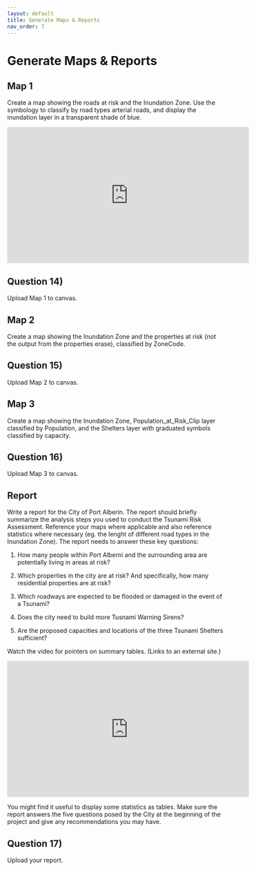 ```yaml
---
layout: default
title: Generate Maps & Reports
nav_order: 7
---
```


# Generate Maps & Reports

## Map 1

Create a map showing the roads at risk and the Inundation Zone.  Use the symbology to classify by road types arterial roads, and display the inundation layer in a transparent shade of blue.

<iframe width="560" height="315" src="https://www.youtube.com/embed/HtsorpP41Cw" title="YouTube video player" frameborder="0" allow="accelerometer; autoplay; clipboard-write; encrypted-media; gyroscope; picture-in-picture" allowfullscreen></iframe>

## Question 14)
Upload Map 1 to canvas.

## Map 2

Create a map showing the Inundation Zone and the properties at risk (not the output from the properties erase), classified by ZoneCode.  

## Question 15)
Upload Map 2 to canvas.

## Map 3

Create a map showing the Inundation Zone, Population_at_Risk_Clip layer classified by Population, and the Shelters layer with graduated symbols classified by capacity.

## Question 16)
Upload Map 3 to canvas.

## Report
Write a report for the City of Port Alberin.  The report should briefly summarize the analysis steps you used to conduct the Tsunami Risk Assessment.  Reference your maps where applicable and also reference statistics where necessary (eg. the lenght of different road types in the Inundation Zone).  The report needs to answer these key questions:

1) How many people within Port Alberni and the surrounding area are potentially living in areas at risk?
<!-- 7,496 -->
<!--   7,046 (population at risk after clipped by residential properties at risk) -->

<!-- the population at risk: 13515 total and 6151 residential -->

2) Which properties in the city are at risk?  And specifically, how many residential properties are at risk?
<!-- 977 residential, 1431 total -->
<!-- 699 residential, 1,081 total (count number of rows of the properties_at_risk layer) -->
<!-- Properties at risk: 1431 total and 937 residential.  -->


3) Which roadways are expected to be flooded or damaged in the event of a Tsunami?
<!-- See Map -->
4) Does the city need to build more Tusnami Warning Sirens?
<!-- No, the existing infrastructure is sufficient -->
5) Are the proposed capacities and locations of the three Tsunami Shelters sufficient?
<!-- Capacity needs to be approximately doubled or more shelters should be built. -->

Watch the video for pointers on summary tables. (Links to an external site.)

<iframe width="560" height="315" src="https://www.youtube.com/embed/C--8LGmxe08" title="YouTube video player" frameborder="0" allow="accelerometer; autoplay; clipboard-write; encrypted-media; gyroscope; picture-in-picture" allowfullscreen></iframe>

You might find it useful to display some statistics as tables.  Make sure the report answers the five questions posed by the City at the beginning of the project and give any recommendations you may have.


## Question 17)
Upload your report.